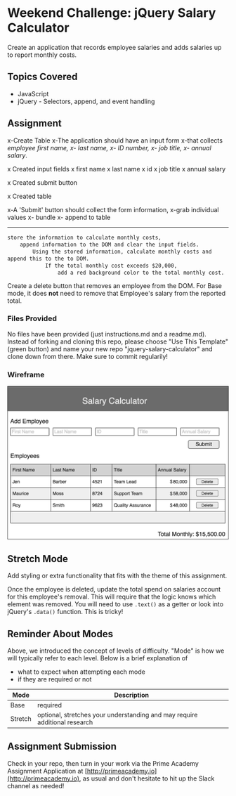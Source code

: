 # Weekend Challenge: jQuery Salary Calculator
Create an application that records employee salaries and adds salaries up to report monthly costs. 

## Topics Covered
- JavaScript
- jQuery - Selectors, append, and event handling

## Assignment

x-Create Table
x-The application should have an input form 
    x-that collects _employee first name, 
       x- last name, 
          x-  ID number, 
              x-  job title, 
                   x- annual salary_.

 x Created input fields
    x first name
    x last name
    x id
    x job title
    x annual salary

x Created submit button

x Created table

 x-A 'Submit' button should collect the form information, 
    x-grab individual values
      x-  bundle
         x-   append to table
                


----------------------------------

    store the information to calculate monthly costs, 
        append information to the DOM and clear the input fields. 
            Using the stored information, calculate monthly costs and append this to the to DOM. 
                If the total monthly cost exceeds $20,000, 
                    add a red background color to the total monthly cost.

Create a delete button that removes an employee from the DOM. 
    For Base mode, it does **not** need to remove that Employee's salary from the reported total.

### Files Provided
No files have been provided (just instructions.md and a readme.md). Instead of forking and cloning this repo, please choose "Use This Template" (green button) and name your new repo "jquery-salary-calculator" and clone down from there. Make sure to commit regularily!

### Wireframe

![Wireframe](salary-calc-wireframe.png)

## Stretch Mode

Add styling or extra functionality that fits with the theme of this assignment.

Once the employee is deleted, update the total spend on salaries account for this employee's removal. This will require that the logic knows which element was removed. You will need to use `.text()` as a getter or look into jQuery's `.data()` function. This is tricky! 

## Reminder About Modes

Above, we introduced the concept of levels of difficulty. "Mode" is how we will typically refer to each level. Below is a brief explanation of

* what to expect when attempting each mode
* if they are required or not

Mode | Description
--- | ---
Base | required
Stretch | optional, stretches your understanding and may require additional research

## Assignment Submission
Check in your repo, then turn in your work via the Prime Academy Assignment Application at [http://primeacademy.io](http://primeacademy.io), as usual and don't hesitate to hit up the Slack channel as needed!
